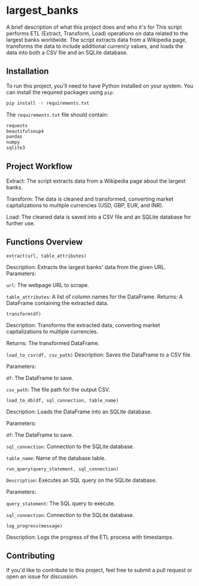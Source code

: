
# largest_banks

A brief description of what this project does and who it's for
This script performs ETL (Extract, Transform, Load) operations on data related to the largest banks worldwide. The script extracts data from a Wikipedia page, transforms the data to include additional currency values, and loads the data into both a CSV file and an SQLite database.


## Installation

To run this project, you'll need to have Python installed on your system. You can install the required packages using `pip`:

```bash
pip install -r requirements.txt

```
The  ```requirements.txt``` file should contain:

```bash
requests
beautifulsoup4
pandas
numpy
sqlite3


```
    
## Project Workflow
Extract: The script extracts data from a Wikipedia page about the largest banks.

Transform: The data is cleaned and transformed, converting market capitalizations to multiple currencies (USD, GBP, EUR, and INR).

Load: The cleaned data is saved into a CSV file and an SQLite database for further use.


## Functions Overview

`extract(url, table_attributes)`

Description: Extracts the largest banks' data from the given URL.
Parameters:

`url`: The webpage URL to scrape.

`table_attributes`: A list of column names for the DataFrame.
Returns: A DataFrame containing the extracted data.

`transform(df)`

Description: Transforms the extracted data, converting market capitalizations to multiple currencies.

Returns: The transformed DataFrame.



`load_to_csv(df, csv_path)`
Description: Saves the DataFrame to a CSV file.

Parameters:

`df`: The DataFrame to save.

`csv_path`: The file path for the output CSV.

`load_to_db(df, sql_connection, table_name)`

Description: Loads the DataFrame into an SQLite database.

Parameters:

`df`: The DataFrame to save.

`sql_connection`: Connection to the SQLite database.

`table_name`: Name of the database table.

`run_query(query_statement, sql_connection)`

`Description`: Executes an SQL query on the SQLite database.

Parameters:

`query_statement`: The SQL query to execute.

`sql_connection`: Connection to the SQLite database.

`log_progress(message)`

Description: Logs the progress of the ETL process with timestamps.



## Contributing
If you'd like to contribute to this project, feel free to submit a pull request or open an issue for discussion.

